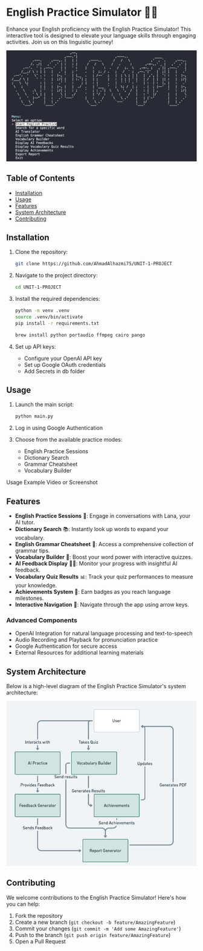 # English Practice Simulator 🚀🌟

Enhance your English proficiency with the English Practice Simulator! This interactive tool is designed to elevate your language skills through engaging activities. Join us on this linguistic journey!

![Main Menu](./assets/Screen.png)

## Table of Contents

- [Installation](#installation)
- [Usage](#usage)
- [Features](#features)
- [System Architecture](#system-architecture)
- [Contributing](#contributing)

## Installation

1. Clone the repository:

   ```bash
   git clone https://github.com/AhmadAlhazmi75/UNIT-1-PROJECT
   ```

2. Navigate to the project directory:

   ```bash
   cd UNIT-1-PROJECT
   ```

3. Install the required dependencies:

   ```bash
   python -m venv .venv
   source .venv/bin/activate
   pip install -r requirements.txt
   ```

   ```bash
   brew install python portaudio ffmpeg cairo pango
   ```

4. Set up API keys:
   - Configure your OpenAI API key
   - Set up Google OAuth credentials
   - Add Secrets in db folder

## Usage

1. Launch the main script:

   ```bash
   python main.py
   ```

2. Log in using Google Authentication

3. Choose from the available practice modes:
   - English Practice Sessions
   - Dictionary Search
   - Grammar Cheatsheet
   - Vocabulary Builder

Usage Example Video or Screenshot

## Features

- **English Practice Sessions** 🤖: Engage in conversations with Lana, your AI tutor.
- **Dictionary Search** 📚: Instantly look up words to expand your vocabulary.
- **English Grammar Cheatsheet** 📝: Access a comprehensive collection of grammar tips.
- **Vocabulary Builder** 🧠: Boost your word power with interactive quizzes.
- **AI Feedback Display** 🤖💬: Monitor your progress with insightful AI feedback.
- **Vocabulary Quiz Results** 📊: Track your quiz performances to measure your knowledge.
- **Achievements System** 🏅: Earn badges as you reach language milestones.
- **Interactive Navigation** 🔗: Navigate through the app using arrow keys.

### Advanced Components

- OpenAI Integration for natural language processing and text-to-speech
- Audio Recording and Playback for pronunciation practice
- Google Authentication for secure access
- External Resources for additional learning materials

## System Architecture

Below is a high-level diagram of the English Practice Simulator's system architecture:

![diagram](./assets/diagram.png)

## Contributing

We welcome contributions to the English Practice Simulator! Here's how you can help:

1. Fork the repository
2. Create a new branch (`git checkout -b feature/AmazingFeature`)
3. Commit your changes (`git commit -m 'Add some AmazingFeature'`)
4. Push to the branch (`git push origin feature/AmazingFeature`)
5. Open a Pull Request
